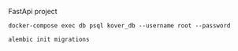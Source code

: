 FastApi project

`docker-compose exec db psql kover_db --username root --password`

`alembic init migrations`
